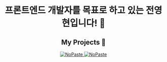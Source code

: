 <div align="center">
<h1>프론트엔드 개발자를 목표로 하고 있는 전영현입니다! 👋</h1>

<h2>My Projects 📝</h2>

[<picture><source media="(prefers-color-scheme: dark)" srcset="https://ghrs.vercel.app/api/pin/?username=Team-INSERT&repo=INSERT_WEB&theme=github_dark"/>
<img alt="NoPaste" src="https://ghrs.vercel.app/api/pin/?username=Team-INSERT&repo=INSERT_WEB">
</picture>](https://github.com/Team-Insert/INSERT_WEB)
[<picture><source media="(prefers-color-scheme: dark)" srcset="https://ghrs.vercel.app/api/pin/?username=SWDC-Team-GG&repo=GG-frontend&theme=github_dark"/>
<img alt="NoPaste" src="https://ghrs.vercel.app/api/pin/?username=SWDC-Team-GG&repo=GG-frontend">
</picture>](https://github.com/SWDC-Team-GG/GG-frontend)
</div>
